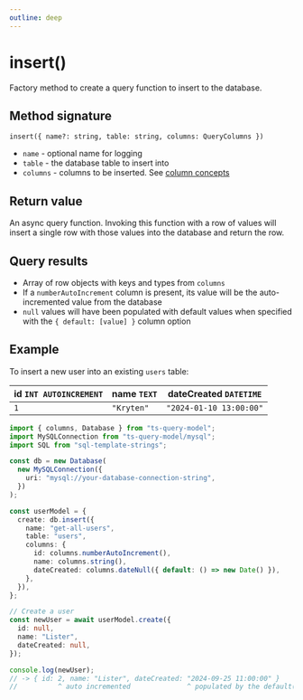 ```yaml
---
outline: deep
---
```


# insert()

Factory method to create a query function to insert to the database.

## Method signature

`insert({ name?: string, table: string, columns: QueryColumns })`

- `name` - optional name for logging
- `table` - the database table to insert into
- `columns` - columns to be inserted. See [column concepts](/columns/concepts.html)

## Return value

An async query function. Invoking this function with a row of values will insert
a single row with those values into the database and return the row.

## Query results

- Array of row objects with keys and types from `columns`
- If a `numberAutoIncrement` column is present, its value will be the auto-incremented value from the database
- `null` values will have been populated with default values when specified with the `{ default: [value] }` column option

## Example

To insert a new user into an existing `users` table:

| id `INT AUTOINCREMENT` | name `TEXT` | dateCreated `DATETIME`  |
| ---------------------- | ----------- | ----------------------- |
| `1`                    | `"Kryten"`  | `"2024-01-10 13:00:00"` |

```ts twoslash
import { columns, Database } from "ts-query-model";
import MySQLConnection from "ts-query-model/mysql";
import SQL from "sql-template-strings";

const db = new Database(
  new MySQLConnection({
    uri: "mysql://your-database-connection-string",
  })
);

const userModel = {
  create: db.insert({
    name: "get-all-users",
    table: "users",
    columns: {
      id: columns.numberAutoIncrement(),
      name: columns.string(),
      dateCreated: columns.dateNull({ default: () => new Date() }),
    },
  }),
};

// Create a user
const newUser = await userModel.create({
  id: null,
  name: "Lister",
  dateCreated: null,
});

console.log(newUser);
// -> { id: 2, name: "Lister", dateCreated: "2024-09-25 11:00:00" }
//          ^ auto incremented              ^ populated by the default() function
```
